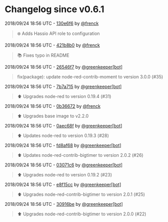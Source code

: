 # Changelog since v0.6.1

2018/09/24 18:56 UTC - [130e6f6](https://github.com/hassio-addons/addon-node-red/commit/130e6f61ff9cb11f316d8b0efced39d2d593329f) by [@frenck](https://github.com/frenck)
> :snowflake: Adds Hassio API role to configuration 

2018/09/24 18:56 UTC - [421b8b0](https://github.com/hassio-addons/addon-node-red/commit/421b8b0042d084354ab8f1893029bd0c714fa2b8) by [@frenck](https://github.com/frenck)
> :books: Fixes typo in README 

2018/09/24 18:56 UTC - [26546f7](https://github.com/hassio-addons/addon-node-red/commit/26546f7302c634e1b352f4cf1da4b04d25b3dd03) by [@greenkeeper[bot]](https://github.com/marketplace/greenkeeper)
> fix(package): update node-red-contrib-moment to version 3.0.0 (#35) 

2018/09/24 18:56 UTC - [7b7a715](https://github.com/hassio-addons/addon-node-red/commit/7b7a71531c44c0f1e8154d4f233647ec321e12fd) by [@greenkeeper[bot]](https://github.com/marketplace/greenkeeper)
> :arrow_up: Upgrades node-red to version 0.19.4 (#31) 

2018/09/24 18:56 UTC - [0b36672](https://github.com/hassio-addons/addon-node-red/commit/0b36672ebdc623e1eb07f362ed1d28046fd8b9b4) by [@frenck](https://github.com/frenck)
> :arrow_up: Upgrades base image to v2.2.0 

2018/09/24 18:56 UTC - [0aec68f](https://github.com/hassio-addons/addon-node-red/commit/0aec68f34987064dc8186a81b348ae0082026c5a) by [@greenkeeper[bot]](https://github.com/marketplace/greenkeeper)
> :arrow_up: Updates node-red to version 0.19.3 (#28) 

2018/09/24 18:56 UTC - [fd8af68](https://github.com/hassio-addons/addon-node-red/commit/fd8af68f2aaf6fdb6079b6f4125eb917a5c2e4c7) by [@greenkeeper[bot]](https://github.com/marketplace/greenkeeper)
> :arrow_up: Updates node-red-contrib-bigtimer to version 2.0.2 (#26) 

2018/09/24 18:56 UTC - [03071c6](https://github.com/hassio-addons/addon-node-red/commit/03071c64fc56424eb0b88e7df1af90f120ebef17) by [@greenkeeper[bot]](https://github.com/marketplace/greenkeeper)
> :arrow_up: Upgrades node-red to version 0.19.2 (#23) 

2018/09/24 18:56 UTC - [e8f15cc](https://github.com/hassio-addons/addon-node-red/commit/e8f15cc6ec6a128861baa9665199e55eb4c80a06) by [@greenkeeper[bot]](https://github.com/marketplace/greenkeeper)
> :arrow_up: Upgrades node-red-contrib-bigtimer to version 2.0.1 (#25) 

2018/09/24 18:56 UTC - [30916be](https://github.com/hassio-addons/addon-node-red/commit/30916be7358e7d3561882309a63814f8e9160389) by [@greenkeeper[bot]](https://github.com/marketplace/greenkeeper)
> :arrow_up: Upgrades node-red-contrib-bigtimer to version 2.0.0 (#22) 

